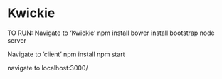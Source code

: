 # Kwickie

TO RUN:
Navigate to ‘Kwickie’
npm install 
bower install bootstrap 
node server 

Navigate to ‘client’
npm install 
npm start

navigate to localhost:3000/
